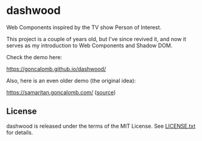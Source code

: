 # dashwood

Web Components inspired by the TV show Person of Interest.

This project is a couple of years old, but I've since revived it,
and now it serves as my introduction to Web Components and Shadow DOM.

Check the demo here:

https://goncalomb.github.io/dashwood/

Also, here is an even older demo (the original idea):

https://samaritan.goncalomb.com/ ([source](https://github.com/goncalomb/Samaritan))

## License

dashwood is released under the terms of the MIT License. See [LICENSE.txt](LICENSE.txt) for details.
